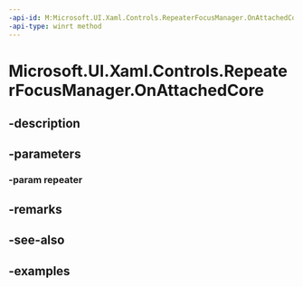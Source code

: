 ```yaml
---
-api-id: M:Microsoft.UI.Xaml.Controls.RepeaterFocusManager.OnAttachedCore(Microsoft.UI.Xaml.Controls.Repeater)
-api-type: winrt method
---
```


<!-- Method syntax.
virtual protected void RepeaterFocusManager.OnAttachedCore(Repeater repeater)
-->

# Microsoft.UI.Xaml.Controls.RepeaterFocusManager.OnAttachedCore

## -description

## -parameters
### -param repeater

## -remarks

## -see-also

## -examples

